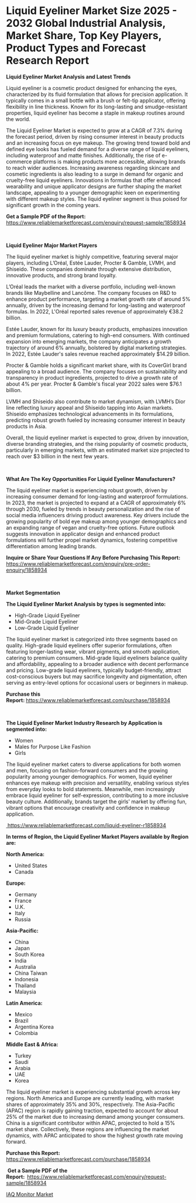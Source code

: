 <p><h1>Liquid Eyeliner Market Size 2025 - 2032 Global Industrial Analysis, Market Share, Top Key Players, Product Types and Forecast Research Report</h1></p><p><strong>Liquid Eyeliner Market Analysis and Latest Trends</strong></p>
<p><p>Liquid eyeliner is a cosmetic product designed for enhancing the eyes, characterized by its fluid formulation that allows for precision application. It typically comes in a small bottle with a brush or felt-tip applicator, offering flexibility in line thickness. Known for its long-lasting and smudge-resistant properties, liquid eyeliner has become a staple in makeup routines around the world.</p><p>The Liquid Eyeliner Market is expected to grow at a CAGR of 7.3% during the forecast period, driven by rising consumer interest in beauty products and an increasing focus on eye makeup. The growing trend toward bold and defined eye looks has fueled demand for a diverse range of liquid eyeliners, including waterproof and matte finishes. Additionally, the rise of e-commerce platforms is making products more accessible, allowing brands to reach wider audiences. Increasing awareness regarding skincare and cosmetic ingredients is also leading to a surge in demand for organic and cruelty-free liquid eyeliners. Innovations in formulas that offer enhanced wearability and unique applicator designs are further shaping the market landscape, appealing to a younger demographic keen on experimenting with different makeup styles. The liquid eyeliner segment is thus poised for significant growth in the coming years.</p></p>
<p><strong>Get a Sample PDF of the Report:&nbsp;</strong> <a href="https://www.reliablemarketforecast.com/enquiry/request-sample/1858934?utm_campaign=3126&utm_medium=2&utm_source=Github&utm_content=ia&utm_term=04042025&utm_id=liquid-eyeliner">https://www.reliablemarketforecast.com/enquiry/request-sample/1858934</a></p>
<p>&nbsp;</p>
<p><strong>Liquid Eyeliner Major Market Players</strong></p>
<p><p>The liquid eyeliner market is highly competitive, featuring several major players, including L’Oréal, Estée Lauder, Procter & Gamble, LVMH, and Shiseido. These companies dominate through extensive distribution, innovative products, and strong brand loyalty.</p><p>L’Oréal leads the market with a diverse portfolio, including well-known brands like Maybelline and Lancôme. The company focuses on R&D to enhance product performance, targeting a market growth rate of around 5% annually, driven by the increasing demand for long-lasting and waterproof formulas. In 2022, L'Oréal reported sales revenue of approximately €38.2 billion.</p><p>Estée Lauder, known for its luxury beauty products, emphasizes innovation and premium formulations, catering to high-end consumers. With continued expansion into emerging markets, the company anticipates a growth trajectory of around 6% annually, bolstered by digital marketing strategies. In 2022, Estée Lauder's sales revenue reached approximately $14.29 billion.</p><p>Procter & Gamble holds a significant market share, with its CoverGirl brand appealing to a broad audience. The company focuses on sustainability and transparency in product ingredients, projected to drive a growth rate of about 4% per year. Procter & Gamble's fiscal year 2022 sales were $76.1 billion.</p><p>LVMH and Shiseido also contribute to market dynamism, with LVMH’s Dior line reflecting luxury appeal and Shiseido tapping into Asian markets. Shiseido emphasizes technological advancements in its formulations, predicting robust growth fueled by increasing consumer interest in beauty products in Asia.</p><p>Overall, the liquid eyeliner market is expected to grow, driven by innovation, diverse branding strategies, and the rising popularity of cosmetic products, particularly in emerging markets, with an estimated market size projected to reach over $3 billion in the next few years.</p></p>
<p>&nbsp;</p>
<p><strong>What Are The Key Opportunities For Liquid Eyeliner Manufacturers?</strong></p>
<p><p>The liquid eyeliner market is experiencing robust growth, driven by increasing consumer demand for long-lasting and waterproof formulations. In 2023, the market is projected to expand at a CAGR of approximately 6% through 2030, fueled by trends in beauty personalization and the rise of social media influencers driving product awareness. Key drivers include the growing popularity of bold eye makeup among younger demographics and an expanding range of vegan and cruelty-free options. Future outlook suggests innovation in applicator design and enhanced product formulations will further propel market dynamics, fostering competitive differentiation among leading brands.</p></p>
<p><strong>Inquire or Share Your Questions If Any Before Purchasing This Report:</strong> <a href="https://www.reliablemarketforecast.com/enquiry/pre-order-enquiry/1858934?utm_campaign=3126&utm_medium=2&utm_source=Github&utm_content=ia&utm_term=04042025&utm_id=liquid-eyeliner">https://www.reliablemarketforecast.com/enquiry/pre-order-enquiry/1858934</a></p>
<p>&nbsp;</p>
<p><strong>Market Segmentation</strong></p>
<p><strong>The Liquid Eyeliner Market Analysis by types is segmented into:</strong></p>
<p><ul><li>High-Grade Liquid Eyeliner</li><li>Mid-Grade Liquid Eyeliner</li><li>Low-Grade Liquid Eyeliner</li></ul></p>
<p><p>The liquid eyeliner market is categorized into three segments based on quality. High-grade liquid eyeliners offer superior formulations, often featuring longer-lasting wear, vibrant pigments, and smooth application, catering to premium consumers. Mid-grade liquid eyeliners balance quality and affordability, appealing to a broader audience with decent performance and pricing. Low-grade liquid eyeliners, typically budget-friendly, attract cost-conscious buyers but may sacrifice longevity and pigmentation, often serving as entry-level options for occasional users or beginners in makeup.</p></p>
<p><strong>Purchase this Report:&nbsp;</strong><a href="https://www.reliablemarketforecast.com/purchase/1858934?utm_campaign=3126&utm_medium=2&utm_source=Github&utm_content=ia&utm_term=04042025&utm_id=liquid-eyeliner">https://www.reliablemarketforecast.com/purchase/1858934</a></p>
<p>&nbsp;</p>
<p><strong>The Liquid Eyeliner Market Industry Research by Application is segmented into:</strong></p>
<p><ul><li>Women</li><li>Males for Purpose Like Fashion</li><li>Girls</li></ul></p>
<p><p>The liquid eyeliner market caters to diverse applications for both women and men, focusing on fashion-forward consumers and the growing popularity among younger demographics. For women, liquid eyeliner enhances eye makeup with precision and versatility, enabling various styles from everyday looks to bold statements. Meanwhile, men increasingly embrace liquid eyeliner for self-expression, contributing to a more inclusive beauty culture. Additionally, brands target the girls' market by offering fun, vibrant options that encourage creativity and confidence in makeup application.</p></p>
<p><a href="https://www.reliablemarketforecast.com/liquid-eyeliner-r1858934?utm_campaign=3126&utm_medium=2&utm_source=Github&utm_content=ia&utm_term=04042025&utm_id=liquid-eyeliner">&nbsp;https://www.reliablemarketforecast.com/liquid-eyeliner-r1858934</a></p>
<p><strong>In terms of Region, the Liquid Eyeliner Market Players available by Region are:</strong></p>
<p>
    <p> <strong> North America: </strong>
        <ul>
            <li>United States</li>
            <li>Canada</li>
        </ul>
        </p> 
    <p> <strong> Europe: </strong>
        <ul>
            <li>Germany</li>
            <li>France</li>
            <li>U.K.</li>
            <li>Italy</li>
            <li>Russia</li>
        </ul>
        </p> 
    <p> <strong> Asia-Pacific: </strong>
        <ul>
            <li>China</li>
            <li>Japan</li>
            <li>South Korea</li>
            <li>India</li>
            <li>Australia</li>
            <li>China Taiwan</li>
            <li>Indonesia</li>
            <li>Thailand</li>
            <li>Malaysia</li>
        </ul>
        </p> 
    <p> <strong> Latin America: </strong>
        <ul>
            <li>Mexico</li>
            <li>Brazil</li>
            <li>Argentina Korea</li>
            <li>Colombia</li>
        </ul>
        </p> 
    <p> <strong> Middle East & Africa: </strong>
        <ul>
            <li>Turkey</li>
            <li>Saudi</li>
            <li>Arabia</li>
            <li>UAE</li>
            <li>Korea</li>
        </ul>
    </p>
    </p>
<p><p>The liquid eyeliner market is experiencing substantial growth across key regions. North America and Europe are currently leading, with market shares of approximately 35% and 30%, respectively. The Asia-Pacific (APAC) region is rapidly gaining traction, expected to account for about 25% of the market due to increasing demand among younger consumers. China is a significant contributor within APAC, projected to hold a 15% market share. Collectively, these regions are influencing the market dynamics, with APAC anticipated to show the highest growth rate moving forward.</p></p>
<p><strong>Purchase this Report: </strong><a href="https://www.reliablemarketforecast.com/purchase/1858934?utm_campaign=3126&utm_medium=2&utm_source=Github&utm_content=ia&utm_term=04042025&utm_id=liquid-eyeliner">https://www.reliablemarketforecast.com/purchase/1858934</a></p>
<p>&nbsp;<strong>Get a Sample PDF of the Report:&nbsp;&nbsp;</strong><a href="https://www.reliablemarketforecast.com/enquiry/request-sample/1858934?utm_campaign=3126&utm_medium=2&utm_source=Github&utm_content=ia&utm_term=04042025&utm_id=liquid-eyeliner">https://www.reliablemarketforecast.com/enquiry/request-sample/1858934</a></p>
<p><strong></strong></p>
<p><p><a href="https://github.com/wakerizaak8g/Market-Research-Report-List-1/blob/main/iaq-monitor-market.md?utm_campaign=3126&utm_medium=2&utm_source=Github&utm_content=ia&utm_term=04042025&utm_id=liquid-eyeliner">IAQ Monitor Market</a></p></p>